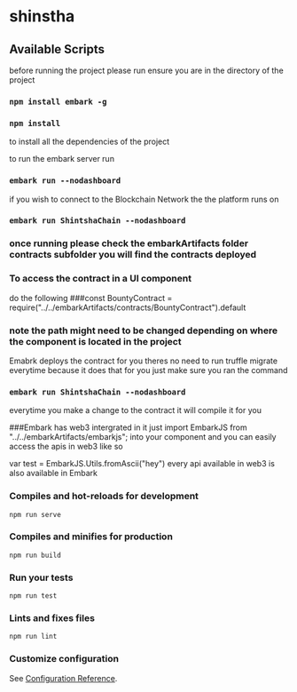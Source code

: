 # shinstha
## Available Scripts

before running the project please run  ensure you are in the directory of the project
### `npm install embark -g`
 

### `npm install`
to install all the dependencies of the project

to run the embark server run
### `embark run --nodashboard`
 if you wish to connect to the Blockchain Network the the platform runs on
### `embark run ShintshaChain --nodashboard`

### once running please check the embarkArtifacts folder contracts subfolder you will find the contracts deployed
### To access the contract in a UI component
do the following
###const BountyContract = require("../../embarkArtifacts/contracts/BountyContract").default

### note the path might need to be changed depending on where the component is located in the project
Emabrk deploys the contract for you theres no need to run truffle migrate everytime because it does that for you just make sure you ran the command
### `embark run ShintshaChain --nodashboard`
everytime you make a change to the contract it will compile it for you


###Embark has web3 intergrated 
in it just import EmbarkJS from "../../embarkArtifacts/embarkjs"; into your component and you can easily access the apis in web3 like so

var test = EmbarkJS.Utils.fromAscii("hey")
every api available in web3 is also available in Embark


### Compiles and hot-reloads for development
```
npm run serve
```

### Compiles and minifies for production
```
npm run build
```

### Run your tests
```
npm run test
```

### Lints and fixes files
```
npm run lint
```

### Customize configuration
See [Configuration Reference](https://cli.vuejs.org/config/).
